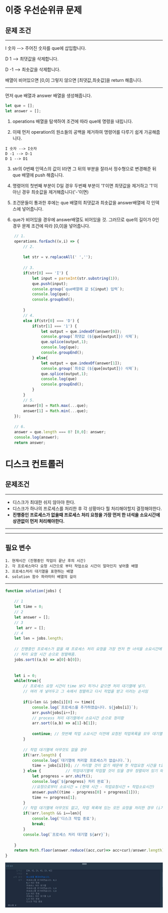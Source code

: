 # 이중 우선순위큐 문제
## 문제 조건
---
I  숫자 --> 주어진 숫자를 que에 삽입합니다.

D 1 --> 최댓값을 삭제합니다.

D -1 --> 최솟값을 삭제합니다.

배열이 비어있으면 [0,0] 그렇지 않으면 [최댓값,최솟값]을 return 해줍니다.

---

먼저 que 배열과 answer 배열을 생성해줍니다.
```js
let que = [];
let answer = [];
```
1. operations 배열을 탐색하여 조건에 따라 que에 명령을 내립니다.


2. 이때 먼저 operation의 원소들의 공백을 제거하여 명령어를 다루기 쉽게 가공해줍니다.
```
I 숫자 --> I숫자 
D -1 --> D-1  
D 1 --> D1
```
3. str의 0번째 인덱스의 값이 I라면 그 뒤의 부분을 잘라서 정수형으로 변경해준 뒤 que 배열에 push 해줍니다.

4. 명령어의 첫번째 부분이 D일 경우 두번째 부분이 '1'이면 최댓값을 제거하고 '1'이 아닌 경우 최솟값을 제거해줍니다('-'이면)

4. 조건문들이 통과한 후에는 que 배열의 최댓값과 최솟값을 answer배열에 각 인덱스에 넣어줍니다.

5. que가 비어있을 경우에 answer배열도 비어있을 것. 그러므로 que의 길이가 0인 경우 문제 조건에 따라 [0,0]을 넣어줍니다.

```js
    // 1.
    operations.forEach((v,i) => {
        // 2.
        
        let str = v.replaceAll(' ','');
        
        // 3.
        if(str[0] === 'I') {
            let input = parseInt(str.substring(1));
            que.push(input);
            console.group(`que배열에 값 ${input} 입력`);
            console.log(que);
            console.groupEnd();
            
        } 
        // 4.
        else if(str[0] === 'D') {
            if(str[1] === '1') {
                let output = que.indexOf(answer[0]);
                console.group(`최댓값 (${que[output]}) 삭제`);
                que.splice(output,1);
                console.log(que);
                console.groupEnd();
            } else{
                let output = que.indexOf(answer[1]);
                console.group(`최솟값 (${que[output]}) 삭제`);
                que.splice(output,1);
                console.log(que)
                console.groupEnd();
            }
        }
        // 5.
        answer[0] = Math.max(...que);
        answer[1] = Math.min(...que);
    });
    
    // 6. 
    answer = que.length === 0? [0,0]: answer;
    console.log(answer);
    return answer;
```

# 디스크 컨트롤러

## 문제조건

------
* 디스크가 최대한 쉬지 않아야 한다.
* 디스크가 하나의 프로세스를 처리한 후 각 상황마다 뭘 처리해야할지 결정해야한다.
* **진행중인 프로세스가 없을때 프로세스 처리 요청을 가장 먼저 한 녀석을 소요시간에 상관없이 먼저 처리해야한다.**
--- 

---
## 필요 변수 
    1. 현재시간 (진행중인 작업이 끝난 후의 시간)
    2. 각 프로세스마다 요청 시간으로 부터 작업소요 시간이 얼마인지 넣어줄 배열
    3. 프로세스처리 대기열을 표현하는 배열
    4. solution 함수 파라미터 배열의 길이
---

```js
function solution(jobs) {
     
    // 1
    let time = 0;
    // 2
    let answer = [];
    // 3
     let arr = [];
    // 4
    let len = jobs.length;

    // 진행중인 프로세스가 없을 때 프로세스 처리 요청을 가장 먼저 한 녀석을 소요시간에 상관없이 처리해야 하므로 
    // 처리 요청 시간 순으로 정렬해줌.
    jobs.sort((a,b) => a[0]-b[0]);
    
    
    let i = 0;
    while(true){
        // 프로세스 요청 시간이 time 보다 작거나 같으면 처리 대기열에 넣기.
        // 여러 개 넣어두고 그 속에서 정렬하고 다시 작업을 받고 이러는 순서임
        
        if(i<len && jobs[i][0] <= time){
            console.log(`프로세스를 추가하였습니다. ${jobs[i]}`);
            arr.push(jobs[i++]);
            // process 처리 대기열에서 소요시간 순으로 정리함
            arr.sort((a,b) => a[1]-b[1]);
            
            continue; // 첫번째 작업 소요시간 이전에 요청된 작업목록을 모두 대기열에 넣기 위함.
        }
        
        // 작업 대기열에 아무것도 없을 경우
        if(!arr.length) {
            console.log(`대기열에 처리할 프로세스가 없습니다.`);
            time = jobs[i][0]; // 처리할 것이 없기 때문에 첫 작업요청 시간을 time에 저장.
        } else {           // 작업대기열에 작업할 것이 있을 경우 정렬되어 있기 때문에 맨 앞에 것 부터 꺼내서 처리함.
            let progress = arr.shift();
            console.log(`${progress} 처리 완료`);
            //요청으로부터 소요시간 = (현재 시간 - 작업요청시간 + 작업소요시간)
            answer.push((time - progress[0] + progress[1]));
            time += progress[1];
        }
        // 작업 대기열에 아무것도 없고, 작업 목록에 있는 모든 요청을 처리한 경우 (i가 jobs.length와 동일함)
        if(!arr.length && i==len){
            console.log('디스크 작업 종료');
            break;
        }
        console.log(`프로세스 처리 대기열 ${arr}`);
        
    }
    return Math.floor(answer.reduce((acc,cur)=> acc+cur)/answer.length);
}
```
![](./1.JPG)